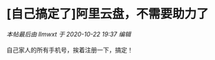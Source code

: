 # [自己搞定了]阿里云盘，不需要助力了


<i class="pstatus"> 本帖最后由 llmwxt 于 2020-10-22 19:37 编辑 </i><br />
<br />
自己家人的所有手机号，挨着注册一下，搞定！
